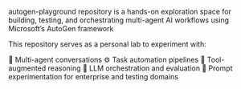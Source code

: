 autogen-playground repository is a hands-on exploration space for building, testing, and orchestrating multi-agent AI workflows using Microsoft’s AutoGen framework

This repository serves as a personal lab to experiment with:

🤝 Multi-agent conversations
⚙️ Task automation pipelines
🧩 Tool-augmented reasoning
🧠 LLM orchestration and evaluation
🧪 Prompt experimentation for enterprise and testing domains
